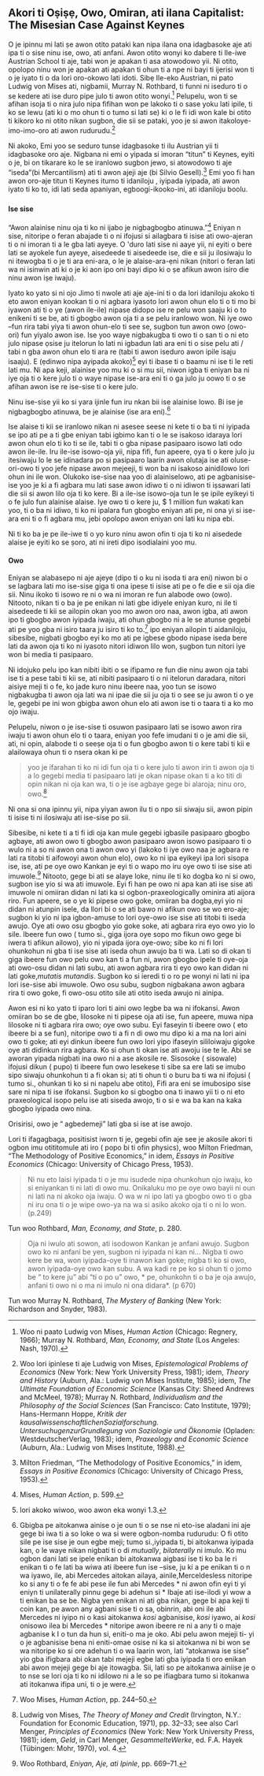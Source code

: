 ## Akori ti Oṣiṣẹ, Owo, Omiran, ati ilana Capitalist: The Misesian Case Against Keynes

O je ipinnu mi lati ṣe awon otito pataki kan nipa ilana ona idagbasoke aje ati ipa ti o sise ninu ise, owo, ati anfani. Awon otito wonyi ko dabere ti Ile-iwe Austrian School ti aje, tabi won je apakan ti asa atowodowo yii. Ni otito, opolopo ninu won je apakan ati apakan ti ohun ti a npe ni bayi  ti ijerisi won ti o jẹ iyato ti o da lori oro-okowo lati idoti. Sibẹ Ile-eko Austrian, ni pato Ludwig von Mises ati, nigbamii, Murray N. Rothbard, ti funni ni iseduro ti o se kedere ati ise duro pipe julo ti awon otito wonyi.[^1] Pelupelu, won ti se afihan isoja ti o nira julo nipa fifihan won pe lakoko ti o sase yoku lati ipile, ti ko se lewu  (ati ki o mo ohun ti o tumo si lati se) ki o le fi idi won kale bi otito ti kikoro ko ni otito nikan ṣugbon, die sii se pataki, yoo je si awon itakoloye-imo-imo-oro ati awon rudurudu.[^2]

Ni akoko, Emi yoo se seduro tunse idagbasoke ti ilu Austrian yii ti idagbasoke oro aje. Nigbana ni emi o yipada si imoran “titun” ti Keynes, eyiti o je, bi on tikarare ko le se iranlowo sugbon jewo, si atowodowo ti aje “iseda”(bi Mercantilism) ati ti awon ajeji aje (bi Silvio Gesell).[^3] Emi yoo fi han awon oro-aje titun ti Keynes itumo ti idaniloju , iyipada iyipada, ati awon iyato ti ko to, idi lati seda apaniyan, egboogi-ikooko-ini, ati idaniloju boolu.

###

#### Ise sise

“Awon alainise ninu oja ti ko ni ijabo je nigbagbogbo atinuwa.”[^4] Eniyan n sise, nitoripe o feran abajade ti o ni ifojusi si ailagbara ti isise ati owo-ajeran ti o ni imoran ti a le gba lati ayeye. O 'duro lati sise ni aaye yii, ni eyiti o bere lati se ayokele fun ayeye, aisedeede ti aisedeede ise, die e sii ju ilosiwaju lo ni itewogba ti o je ti ara eni-ara, o le je alaise-ara-ẹni nikan (nitori o feran lati wa ni isinwin ati ki o je ki aon ipo oni bayi dipo ki o ṣe afikun awon isiro die ninu awon iṣe iwaju).

Iyato ko yato si ni ojo Jimo ti nwole ati aje aje-ini ti o da lori idaniloju akoko ti eto awon eniyan kookan ti o ni agbara iyasoto lori awon ohun elo ti o ti mo bi iyawon ati ti o ye (awon ile-ile) nipase didopo ise re pelu won ṣaaju ki o to enikeni ti se be, ati ti gbogbo awon oja ti a se pelu iranlowo won. Ni iye owo –fun rira tabi yiya ti awon ohun-elo ti see se, sugbon tun awon owo (owo-ori) fun yiyalo awon ise. Ise yoo waye nigbakugba ti owo ti o san ti o ni eto julo nipase ọsise ju itelorun lo lati ni igbadun lati ara eni ti o sise pelu ati / tabi n gba awon ohun elo ti ara re (tabi ti awon iseduro awon ipile isaju isaaju). E (ẹdinwo nipa ayipada akoko)[^6] eyi ti ibase ti o baamu ni ise ti le reti lati mu. Ni apa keji, alainise yoo mu ki o si mu sii, niwon igba ti eniyan ba ni iye oja ti o kere julo ti o waye nipase ise-ara eni ti o ga julo ju oowo ti o se afihan awon ise  re ise-sise ti o kere julo.

Ninu ise-sise yii ko si yara ijinle fun iru nkan bii ise alainise lowo. Bi ise je nigbagbogbo atinuwa, be je alainise (ise ara eni).[^7]

Ise alaise ti kii se iranlowo nikan ni asesee seese ni kete ti o ba ti ni iyipada se ipo ati pe a ti gbe eniyan tabi igbimo kan ti o le se isakoso idaraya lori awon ohun elo ti ko ti se ile, tabi ti o gba nipase pasipaaro isowo lati odo awon ile-ile. Iru ile-ise isowo-oja yii, nipa fifi, fun apeere, ọya ti o kere julo ju itesiwaju lo le se idinadara po si pasipaaro laarin awon olutaja ise ati oluse-ori-owo ti yoo jefe nipase awon mejeeji, ti won ba ni isakoso ainidilowo lori ohun ini ile won. Olukoko ise-sise naa yoo di alainiselowo, ati pe agbanisise-ise yoo je ki a fi agbara mu lati sase awon idiwo ti o ni idiwon ti iṣsawari lati die sii si awon lilo oja ti ko kere. Bi a ile-ise isowo-oja tun le ṣe ipile eyikeyi ti o fe julo fun alainise alaise. Iye owo ti o kere ju, $ 1 million fun wakati kan yoo, ti o ba ni idiwo, ti ko ni ipalara fun gbogbo eniyan ati pe, ni ona yi si ise-ara eni ti o fi agbara mu, jebi opolopo awon eniyan oni lati ku nipa ebi.

Ni ti ko ba je pe ile-iwe ti o yọ kuro ninu awon ofin ti oja ti ko ni aisedede alaise je eyiti ko se ṣoro, ati ni ireti dipo isodialaini yoo mu.

#### Owo

Eniyan se alabasepo ni aje ajeye (dipo ti o ku ni isoda ti ara eni) niwon bi o se lagbara lati mo ise-sise giga ti ona ipese ti isise ati pe o fe die e sii oja die sii. Ninu ikoko ti isowo re ni o wa ni imoran re fun alabode owo (owo). Nitooto, nikan ti o ba je pe enikan ni lati gbe idiyele eniyan kuro, ni ile ti aisedeede ti kii se ailopin okan yoo mo awon oro naa, awon igba, ati awon ipo ti gbogbo awon iyipada iwaju, ati ohun gbogbo ni a le se atunse gegebi ati pe yoo gba ni isiro taara ju isiro ti ko to.[^8] ipo eniyan ailopin ti aidaniloju, sibesibe, nigbati gbogbo eyi ko mo ati pe igbese gbodo nipase iseda bere lati da awon oja ti ko ni iyasoto nitori idiwon lilo won, ṣugbon tun nitori iye won bi media ti pasipaaro.

Ni idojuko pelu ipo kan nibiti ibiti o se ifipamo re fun die ninu awon oja tabi ise ti a pese tabi ti kii se, ati nibiti pasipaaro ti o ni itelorun daradara, nitori aisiye meji ti o fe, ko jade kuro ninu ibeere naa, yoo tun se isowo nigbakugba ti awon oja lati wa ni ipae die sii ju oja ti o see se ju awon ti o ye le, gegebi pe ini won gbigba awon ohun elo ati awon ise ti o taara ti a ko mo ojo iwaju.

Pelupelu, niwon o je ise-sise ti osuwon pasipaaro lati se isowo awon rira iwaju ti awon ohun elo ti o taara, eniyan yoo fefe imudani ti o je ami die sii, ati, ni opin, alabode ti o seeṣe oja ti o  fun gbogbo awon ti o kere tabi ti kii e alailowaya ohun ti o  nsera okan ki pe

> yoo je ifarahan ti ko ni idi fun oja ti o kere julo ti awon irin ti awon oja ti a lo gegebi media ti pasipaaro lati je okan nipase okan ti a ko titi di opin nikan ni oja kan wa, ti o je ise agbaye gege bi alaroja; ninu oro, owo.[^9]

Ni ona si ona ipinnu yii, nipa yiyan awon ilu ti o npo sii siwaju sii, awon pipin ti isise ti ni ilosiwaju ati ise-sise po sii.

Sibesibe, ni kete ti a ti fi idi oja kan mule gegebi igbasile pasipaaro gbogbo agbaye, ati awon owo ti gbogbo awon pasipaaro awon isowo pasipaaro ti o wulo ni a so ni awon ona ti awon owo yi (lakoko ti iye owo  naa je agbara re lati ra titobi ti aifowoyi awon ohun elo), owo ko ni ipa eyikeyi ipa lori sisopa ise, ise, ati pe oye owo Kankan je eyi ti o wapo mo iru oye owo ti ise sise ati imuwole.[^10] Nitooto, gege bi ati se alaye loke, ninu ile ti ko dogba ko ni si owo, sugbon ise yio si wa ati imuwole. Eyi fi han pe owo ni apa kan ati ise sise ati imuwole ni omiiran didan ni lati ka si ogbon-praxeologically ominira ati aijora riro. Fun apeere, se o ye ki pipese owo goke, omiiran ba dogba,eyi yio ni didan ni atunpin isele, da llori bi o se ati bawo ni afikun owo se wo ero-aje; sugbon ki yio ni ipa igbon-amuse to lori oye-owo ise sise ati titobi ti iseda awujo. Oye ati owo osu gbogbo yio goke soke, ati agbara rira eyo owo yio lo sile. Ibeere fun owo ( tumo si., giga ijora oye sopo mo fikun owo gege bi iwera ti afikun ailowo), yio ni yipada ijora oye-owo; sibe ko ni fi lori ohunkohun ni  gba ti ise sise ati iseda ohun awujo ba ti wa. Lati so di okan ti giga ibeere fun owo pelu owo kan ti a fun ni, awon gbogbo ipele ti oye-oja ati owo-osu didan ni lati subu, ati awon agbara rira ti eyo owo kan  didan ni lati goke,*mutatis mutandis*. Sugbon ko si ieredi ti o ro pe wonyi ni lati ni ipa lori ise-sise abi imuwole. Owo osu subu, sugbon nigbakana awon agbara rira ti owo goke, fi owo-osu otito sile ati otito iseda awujo ni ainipa.

Awon esi ni ko yato ti iparo lori ti aini owo legbe ba wa ni ifokansi. Awon omiiran bo se de gbe, lilosoke ni ti pipese oja ati ise, fun apeere, muwa nipa lilosoke ni ti agbara rira owo; oye owo subu. Eyi faseyin ti ibeere owo ( eto ibeere bi a se fun), nitoripe owo ti a fi n di owo mu dipo ki a ma na lori aini owo ti goke; ati eyi dinkun ibeere fun owo lori yipo ifaseyin sililoiwaju gigoke oye ati didinkun rira agbara. Ko si ohun ti okan ise ati awoju ise te le. Abi se aworan yipada nigbati ina owo ni a ase akosile re. Sisosoke ( sisowale) ifojusi dikun ( pupo) ti ibeere fun owo lesekese ti sibe sa ere lati se imubo sipo siwaju ohunkohun ti a fi okan si; ati ti ohun ti o buru ba ti wa ni ifojusi ( tumo si., ohunkan ti ko si ni napelu abe otito),  Fifi ara eni se imubosipo sise sare ni nipa ti ise ifokansi. Sugbon ko si gbogbo ona ti inawo yii ti o ni eto praxeological isopo pelu ise ati siseda awojo, ti o si e wa ba kan na kaka gbogbo iyipada owo nina. 

Orisirisi, owo je “ agbedemeji” lati gba si ise at ise awojo.

[^1]: Woo ni paato Ludwig von Mises, *Human Action* (Chicago: Regnery, 1966); Murray N. Rothbard, *Man, Economy, and State* (Los Angeles: Nash, 1970).

[^2]: Woo lori ipinlese ti aje Ludwig von Mises, *Epistemological Problems of Economics* (New York: New York University Press, 1981); idem, *Theory and History* (Auburn, Ala.: Ludwig von Mises Institute, 1985); idem, *The Ultimate Foundation of Economic Science* (Kansas City: Sheed Andrews and McMeel, 1978); Murray N. Rothbard, *Individualism and the Philosophy of the Social Sciences* (San Francisco: Cato Institute, 1979); Hans-Hermann Hoppe, *Kritik der kausalwissenschaftlichenSozialforschung. UntersuchugenzurGrundlegung von Soziologie und Ökonomie* (Opladen: WestdeutscherVerlag, 1983); idem, *Praxeology and Economic Science* (Auburn, Ala.: Ludwig von Mises Institute, 1988).

Lori ti ifagagbaga, positisist iworn ti je, gegebi ofin aje see je akosile akori ti ogbon imu otititomule ati iro ( popo bi ti ofin physics), woo Milton Friedman, “The Methodology of Positive Economics,” in idem, *Essays in Positive Economics* (Chicago: University of Chicago Press, 1953).

[^3]: Milton Friedman, “The Methodology of Positive Economics,” in idem, *Essays in Positive Economics* (Chicago: University of Chicago Press, 1953).

[^4]: Mises, *Human Action*, p. 599.

[^5]: Ibid., p. 611.

[^6]: lori akoko wiwoo, woo awon eka wonyi 1.3.

[^7]: Gbigba pe aitokanwa  ainise o je oun ti o se nse ni eto-ise aladani ini aje gege bi iwa ti a so loke o wa si were ogbon-nomba rudurudu:  O fi otito sile pe ise sise je oun egbe meji; tumo si.,iyipada ti, bi aitokanwa  iyipada kan, o le waye nikan nigbati ti o di *mutually*, *bilaterally* ni imulo. Ko mu ogbon dani lati se ipele enikan bi aitokanwa aigbasi ise ti ko ba le ri enikan ti o fe lati ba wiwa ati ibeere fun ise –sise, ju ki a pe enikan ti o n wa iyawo, ile, abi Mercedes aitokan ailaya, ainile,Merceldesless nitoripe ko si any ti o fe fe abi pese ile fun abi Mercedes * ni awon ofin eyi ti yi eniyn ti unilaterally pinnu gege bi adehun si * Ibaje ati ise-ilodi yi wow a ti enikan ba se be. Nigba yen enikan ni ati gba nikan, gege bi apa keji ti coin kan, pe  awon any agbani sise ti o sa, obinrin, abi oni ile abi Mercedes ni iyipo ni o kasi aitokanwa *kosi* agbanisise, *kosi* iyawo, ai *kosi* onisowo ilea bi Mercedes * nitoripe awon ibeere re ni a any ti o maje agbanise k I o tun da hun si, eniti-o ma je oko. Abi pelu awon mejeji ti- yi o je agbanisise bena ni eniti-omae osise ni ka si aitokanwa ni bi won se wa nitoripe ko si ore adehun ti o wa laarin won, lati “atokanwa ise sise” yio gba ifigbara abi okan tabi mejeji egbe lati gba iyipada ti oro enikan abi awon mejeji gege bi aje itowagba. Sii, lati so pe aitokanwa ainiise je o to nse se lori oja ti ko ni idilowo ni a le so pe ifiagbara tumo si itokanwa ati itokanwa ifipa uni, ti o je were.     

[^8]: Woo Mises, *Human Action*, pp. 244–50.

> Ni nu eto laisi iyipada ti o je mu isudede nipa ohunkohun ojo iwaju, ko si eniyankan ti ni lati di owo mu. Onikaluku mo pe oye owo bayii ni oun ni lati na ni akoko oja iwaju. O wa w ni ipo lati ya gbogbo owo ti o gba ni iru ona ti o je wipe owo-ya na wa si asiko akoko oja ti o ni lo won. (p.249)

Tun woo Rothbard, *Man, Economy, and State*, p. 280.

[^9]: Ludwig von Mises, *The Theory of Money and Credit* (Irvington, N.Y.: Foundation for Economic Education, 1971), pp. 32–33; see also Carl Menger, *Principles of Economics* (New York: New York University Press, 1981); idem, *Geld*, in Carl Menger, *GesammelteWerke*, ed. F.A. Hayek (Tübingen: Mohr, 1970), vol. 4.

[^10]: Woo Rothbard, *Eniyan, Aje, ati Ipinle*, pp. 669–71.

>Oja ni iwulo ati sowon, ati isodowon Kankan je anfani awujo.  Sugbon owo ko ni anfani be yen, sugbon ni iyipada ni kan ni… Nigba ti owo kere be wa, won iyipada-oye ti inawon kan goke; nigba ti ko si owo, awon iyipada-oye owo kan subu. A wa kadi re pe ko si ohun ti o jomo be “ to kere ju” abi “ti o po u” owo, * pe, ohunkohn ti o ba je oja awujo, anfani ti owo ni o ma ni imulo ni ona didara*. (p 670)

Tun woo  Murray N. Rothbard, *The Mystery of Banking* (New York: Richardson and Snyder, 1983).
